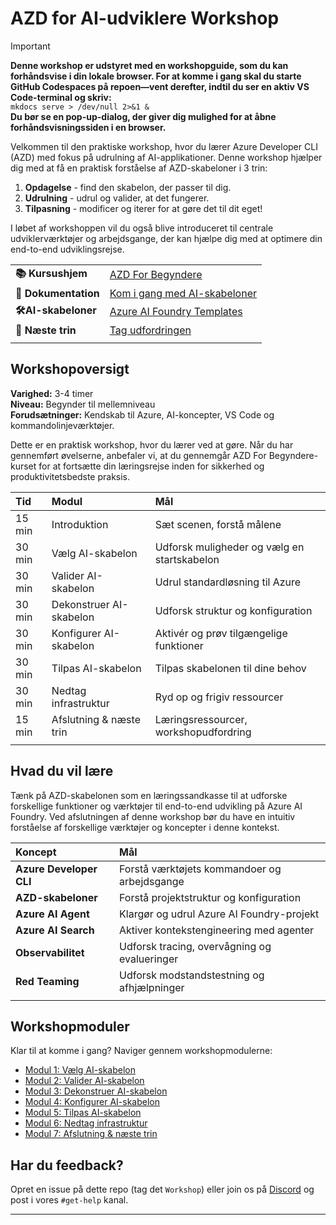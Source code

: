 <!--
CO_OP_TRANSLATOR_METADATA:
{
  "original_hash": "1a87eaee8309cd74837981fdc6834dd9",
  "translation_date": "2025-09-24T21:27:46+00:00",
  "source_file": "workshop/docs/index.md",
  "language_code": "da"
}
-->
# AZD for AI-udviklere Workshop

> [!IMPORTANT]  
> **Denne workshop er udstyret med en workshopguide, som du kan forhåndsvise i din lokale browser. For at komme i gang skal du starte GitHub Codespaces på repoen—vent derefter, indtil du ser en aktiv VS Code-terminal og skriv:**  
> `mkdocs serve > /dev/null 2>&1 &`  
> **Du bør se en pop-up-dialog, der giver dig mulighed for at åbne forhåndsvisningssiden i en browser.**

Velkommen til den praktiske workshop, hvor du lærer Azure Developer CLI (AZD) med fokus på udrulning af AI-applikationer. Denne workshop hjælper dig med at få en praktisk forståelse af AZD-skabeloner i 3 trin:

1. **Opdagelse** - find den skabelon, der passer til dig.
1. **Udrulning** - udrul og valider, at det fungerer.
1. **Tilpasning** - modificer og iterer for at gøre det til dit eget!

I løbet af workshoppen vil du også blive introduceret til centrale udviklerværktøjer og arbejdsgange, der kan hjælpe dig med at optimere din end-to-end udviklingsrejse.

| | | 
|:---|:---|
| **📚 Kursushjem**| [AZD For Begyndere](../README.md)|
| **📖 Dokumentation** | [Kom i gang med AI-skabeloner](https://learn.microsoft.com/en-us/azure/ai-foundry/how-to/develop/ai-template-get-started)|
| **🛠️AI-skabeloner** | [Azure AI Foundry Templates](https://ai.azure.com/templates) |
|**🚀 Næste trin** | [Tag udfordringen](../../../../workshop/docs) |
| | |

## Workshopoversigt

**Varighed:** 3-4 timer  
**Niveau:** Begynder til mellemniveau  
**Forudsætninger:** Kendskab til Azure, AI-koncepter, VS Code og kommandolinjeværktøjer.

Dette er en praktisk workshop, hvor du lærer ved at gøre. Når du har gennemført øvelserne, anbefaler vi, at du gennemgår AZD For Begyndere-kurset for at fortsætte din læringsrejse inden for sikkerhed og produktivitetsbedste praksis.

| Tid| Modul  | Mål |
|:---|:---|:---|
| 15 min | Introduktion | Sæt scenen, forstå målene |
| 30 min | Vælg AI-skabelon | Udforsk muligheder og vælg en startskabelon | 
| 30 min | Valider AI-skabelon | Udrul standardløsning til Azure |
| 30 min | Dekonstruer AI-skabelon | Udforsk struktur og konfiguration |
| 30 min | Konfigurer AI-skabelon | Aktivér og prøv tilgængelige funktioner |
| 30 min | Tilpas AI-skabelon | Tilpas skabelonen til dine behov |
| 30 min | Nedtag infrastruktur | Ryd op og frigiv ressourcer |
| 15 min | Afslutning & næste trin | Læringsressourcer, workshopudfordring |
| | |

## Hvad du vil lære

Tænk på AZD-skabelonen som en læringssandkasse til at udforske forskellige funktioner og værktøjer til end-to-end udvikling på Azure AI Foundry. Ved afslutningen af denne workshop bør du have en intuitiv forståelse af forskellige værktøjer og koncepter i denne kontekst.

| Koncept  | Mål |
|:---|:---|
| **Azure Developer CLI** | Forstå værktøjets kommandoer og arbejdsgange |
| **AZD-skabeloner**| Forstå projektstruktur og konfiguration |
| **Azure AI Agent**| Klargør og udrul Azure AI Foundry-projekt |
| **Azure AI Search**| Aktiver kontekstengineering med agenter |
| **Observabilitet**| Udforsk tracing, overvågning og evalueringer |
| **Red Teaming**| Udforsk modstandstestning og afhjælpninger |
| | |

## Workshopmoduler

Klar til at komme i gang? Naviger gennem workshopmodulerne:

- [Modul 1: Vælg AI-skabelon](instructions/1-Select-AI-Template.md)
- [Modul 2: Valider AI-skabelon](instructions/2-Validate-AI-Template.md) 
- [Modul 3: Dekonstruer AI-skabelon](instructions/3-Deconstruct-AI-Template.md)
- [Modul 4: Konfigurer AI-skabelon](instructions/4-Configure-AI-Template.md)
- [Modul 5: Tilpas AI-skabelon](instructions/5-Customize-AI-Template.md)
- [Modul 6: Nedtag infrastruktur](instructions/6-Teardown-Infrastructure.md)
- [Modul 7: Afslutning & næste trin](instructions/7-Wrap-up.md)

## Har du feedback?

Opret en issue på dette repo (tag det `Workshop`) eller join os på [Discord](https://aka.ms/foundry/discord) og post i vores `#get-help` kanal.

---

